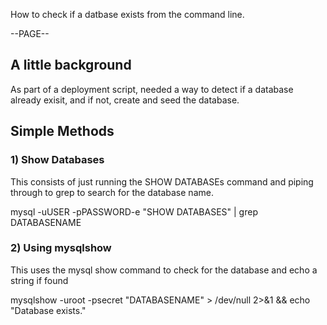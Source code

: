 How to check if a datbase exists from the command line.

--PAGE--

## A little background
As part of a deployment script, needed a way to detect if a database already exisit, and if not, create and seed the database.

## Simple Methods

### 1) Show Databases
This consists of just running the SHOW DATABASEs command and piping through to grep to search for the database name.

  mysql -uUSER -pPASSWORD-e "SHOW DATABASES" | grep DATABASENAME


### 2) Using mysqlshow
This uses the mysql show command to check for the database and echo a string if found

   mysqlshow -uroot -psecret "DATABASENAME" > /dev/null 2>&1 && echo "Database exists."
